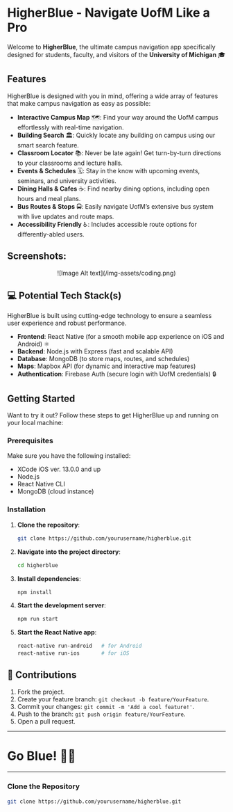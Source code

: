 # HigherBlue - Navigate UofM Like a Pro

Welcome to **HigherBlue**, the ultimate campus navigation app specifically designed for students, faculty, and visitors of the **University of Michigan** 🎓

## Features
HigherBlue is designed with you in mind, offering a wide array of features that make campus navigation as easy as possible:

- **Interactive Campus Map** 🗺️: Find your way around the UofM campus effortlessly with real-time navigation.
- **Building Search** 🏛️: Quickly locate any building on campus using our smart search feature.
- **Classroom Locator** 📚: Never be late again! Get turn-by-turn directions to your classrooms and lecture halls.
- **Events & Schedules** 🗓️: Stay in the know with upcoming events, seminars, and university activities.
- **Dining Halls & Cafes** ☕: Find nearby dining options, including open hours and meal plans.
- **Bus Routes & Stops** 🚍: Easily navigate UofM’s extensive bus system with live updates and route maps.
- **Accessibility Friendly** ♿: Includes accessible route options for differently-abled users.

## Screenshots:
<p align="center">
    ![Image Alt text](/img-assets/coding.png)
</p>

## 💻 Potential Tech Stack(s)

HigherBlue is built using cutting-edge technology to ensure a seamless user experience and robust performance.

- **Frontend**: React Native (for a smooth mobile app experience on iOS and Android) ⚛
- **Backend**: Node.js with Express (fast and scalable API) 
- **Database**: MongoDB (to store maps, routes, and schedules) 
- **Maps**: Mapbox API (for dynamic and interactive map features) 
- **Authentication**: Firebase Auth (secure login with UofM credentials) 🔒

## Getting Started

Want to try it out? Follow these steps to get HigherBlue up and running on your local machine:

### Prerequisites
Make sure you have the following installed:
- XCode iOS ver. 13.0.0 and up
- Node.js
- React Native CLI
- MongoDB (cloud instance)

### Installation

1. **Clone the repository**:
    ```bash
    git clone https://github.com/yourusername/higherblue.git
    ```
2. **Navigate into the project directory**:
    ```bash
    cd higherblue
    ```
3. **Install dependencies**:
    ```bash
    npm install
    ```
4. **Start the development server**:
    ```bash
    npm run start
    ```
5. **Start the React Native app**:
    ```bash
    react-native run-android   # for Android
    react-native run-ios       # for iOS
    ```

## 🤝 Contributions

1. Fork the project.
2. Create your feature branch: `git checkout -b feature/YourFeature`.
3. Commit your changes: `git commit -m 'Add a cool feature!'`.
4. Push to the branch: `git push origin feature/YourFeature`.
5. Open a pull request.

---

# Go Blue! 💙💛

---

### Clone the Repository

```bash
git clone https://github.com/yourusername/higherblue.git

